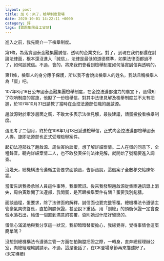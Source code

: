 ```yaml
---
layout: post
title: 加 6：來了，檢舉制度登場
date: 2020-10-01 14:22:11 +0000
category: 評
tags: [霖園集團員工貸款]
---
```


進入之前，我先簡介一下檢舉制度。

第1條，為落實國泰金融集團誠信、透明的企業文化。對了，到現在我們都還在討論法律面，根本還沒進入「誠信」，法律是最低的道德標準，如果法律面都過不了，如何談誠信。不過，會的，將來我們會看到檢舉制度如何落實誠信與透明的。

第11條，檢舉人的身分應予保護，所以我不會說出檢舉人的姓名，我姑且稱檢舉人為「蛋」吧。

107年8月16日公布國泰金融集團檢舉制度，在金控法遵部強力的廣宣下，蛋得知了吹哨制度的實施，他擬了一份檢舉信，對其中法律見解及檢舉制度並不太有把握，於107年10月31日請教了當時在金控法遵部任職的趙啟源。

趙啟源對於牽涉層面之廣，不敢太多表示法律見解，最後建議，請蛋投投看檢舉制度。

蛋思考了二個月，終於在108年1月18日遞送檢舉信，正式向金控法遵部檢舉國泰人壽。旋即法遵部也正式受理檢舉案件。

起初法遵部找了趙啟源、周伯寅約談蛋，想了解詳細案情。二人在蛋的同意下，全程錄音。聽完詳細案情二人，也不敢發表任何法律見解，就開始了號稱要進入調查。

沒幾天，總機構法令遵循主管要求面談蛋，告訴蛋說，這個案子全數移交給陳郁雯。

當蛋告訴我換承辦人員這件事時，我很驚訝。後來我發現趙啟源從集團通訊錄上消失，周伯寅離開了法遵部，我問蛋，是否跟檢舉案件有關？蛋要我別亂猜。

面談過程，蛋要求，除了法律面的解釋，誠信面也要完整答覆。總機構法令遵循主管豪氣爽快答應，直拍胸膛保證，甚至說下重話，用「副總」的頭銜保證一定會查個水落石出，給蛋一個直到滿意的答覆，否則她沒什麼好留戀的。

蛋信心滿滿地與我分享這一狀況，我卻暗暗替蛋擔心，我總覺得，覺得事情會這麼簡單嗎？

沒想到總機構法令遵循主管一方面在拍胸膛把證之際，一轉身，直奔總經理辦公室，向總經理輸誠請示。不過，這是後話了，在CK登場章節再來描述好了。<br>
(未完待續)

